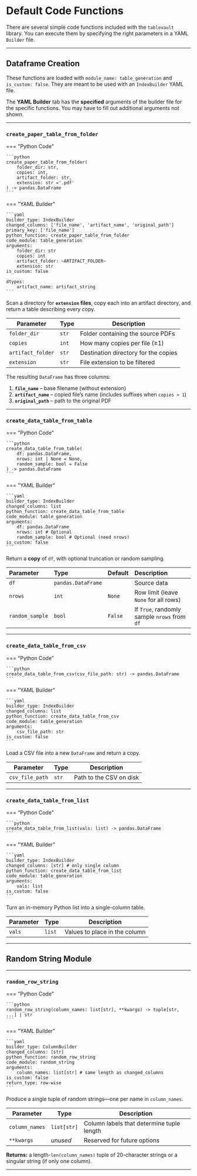 # Default Code Functions

There are several simple code functions included with the `tablevault` library. You can execute them by specifying the right parameters in a YAML `Builder` file.

---

## Dataframe Creation

These functions are loaded with `module_name: table_generation` and `is_custom: false`. They are meant to be used with an `IndexBuilder` YAML file.

The **YAML Builder** tab has the **specified** arguments of the builder file for the specific functions. You may have to fill out additional arguments not shown.

---

### `create_paper_table_from_folder`

=== "Python Code"

    ```python
    create_paper_table_from_folder(
        folder_dir: str,
        copies: int,
        artifact_folder: str,
        extension: str ='.pdf'
    ) -> pandas.DataFrame
    ```

=== "YAML Builder"

    ```yaml
    builder_type: IndexBuilder
    changed_columns: ['file_name', 'artifact_name', 'original_path']
    primary_key: ['file_name']
    python_function: create_paper_table_from_folder
    code_module: table_generation
    arguments:
        folder_dir: str
        copies: int
        artifact_folder: ~ARTIFACT_FOLDER~
        extension: str
    is_custom: false

    dtypes:
        artifact_name: artifact_string
    ```

Scan a directory for **`extension` files**, copy each into an artifact directory, and return a table describing every copy.

| Parameter         | Type  | Description                          |
| ----------------- | ----- | ------------------------------------ |
| `folder_dir`      | `str` | Folder containing the source PDFs    |
| `copies`          | `int` | How many copies per file (≥1)        |
| `artifact_folder` | `str` | Destination directory for the copies |
| `extension`       | `str` | File extension to be filtered        |

The resulting `DataFrame` has three columns:

1. **`file_name`** – base filename (without extension)
2. **`artifact_name`** – copied file’s name (includes suffixes when `copies > 1`)
3. **`original_path`** – path to the original PDF

---

### `create_data_table_from_table`

=== "Python Code"

    ```python
    create_data_table_from_table(
        df: pandas.DataFrame,
        nrows: int | None = None,
        random_sample: bool = False
    ) -> pandas.DataFrame
    ```

=== "YAML Builder"

    ```yaml
    builder_type: IndexBuilder
    changed_columns: list
    python_function: create_data_table_from_table
    code_module: table_generation
    arguments:
        df: pandas.DataFrame
        nrows: int # Optional
        random_sample: bool # Optional (need nrows)
    is_custom: false
    ```

Return a **copy** of `df`, with optional truncation or random sampling.

| Parameter | Type | Default | Description |
| :--- | :--- | :--- | :--- |
| `df` | `pandas.DataFrame` | | Source data |
| `nrows` | `int` | `None` | Row limit (leave `None` for all rows) |
| `random_sample` | `bool` | `False` | If `True`, randomly sample `nrows` from `df` |

---

### `create_data_table_from_csv`

=== "Python Code"

    ```python
    create_data_table_from_csv(csv_file_path: str) -> pandas.DataFrame
    ```

=== "YAML Builder"

    ```yaml
    builder_type: IndexBuilder
    changed_columns: list
    python_function: create_data_table_from_csv
    code_module: table_generation
    arguments:    
        csv_file_path: str
    is_custom: false
    ```

Load a CSV file into a new `DataFrame` and return a copy.

| Parameter       | Type  | Description             |
| --------------- | ----- | ----------------------- |
| `csv_file_path` | `str` | Path to the CSV on disk |

---

### `create_data_table_from_list`

=== "Python Code"

    ```python
    create_data_table_from_list(vals: list) -> pandas.DataFrame
    ```

=== "YAML Builder"

    ```yaml
    builder_type: IndexBuilder
    changed_columns: [str] # only single column
    python_function: create_data_table_from_list
    code_module: table_generation
    arguments:    
        vals: list
    is_custom: false
    ```

Turn an in-memory Python list into a single-column table.

| Parameter | Type   | Description                   |
| --------- | ------ | ----------------------------- |
| `vals`    | `list` | Values to place in the column |

---

## Random String Module

---

### `random_row_string`

=== "Python Code"

    ```python
    random_row_string(column_names: list[str], **kwargs) -> tuple[str, ...] | str
    ```

=== "YAML Builder"

    ```yaml
    builder_type: ColumnBuilder
    changed_columns: [str]
    python_function: random_row_string
    code_module: random_string
    arguments:    
        column_names: list[str] # same length as changed_columns
    is_custom: false
    return_type: row-wise
    ```

Produce a single tuple of random strings—one per name in `column_names`.

| Parameter      | Type        | Description                               |
| -------------- | ----------- | ----------------------------------------- |
| `column_names` | `list[str]` | Column labels that determine tuple length |
| `**kwargs`     | *unused*    | Reserved for future options               |

**Returns:** a length-`len(column_names)` tuple of 20-character strings or a singular string (if only one column).

---